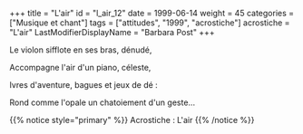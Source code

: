 +++
title = "L'air"
id = "l_air_12"
date = 1999-06-14
weight = 45
categories = ["Musique et chant"]
tags = ["attitudes", "1999", "acrostiche"]
acrostiche = "L'air"
LastModifierDisplayName = "Barbara Post"
+++

Le violon sifflote en ses bras, dénudé,

Accompagne l'air d'un piano, céleste,

Ivres d'aventure, bagues et jeux de dé :

Rond comme l'opale un chatoiement d'un geste...

{{% notice style="primary" %}}
Acrostiche : L'air
{{% /notice %}}
